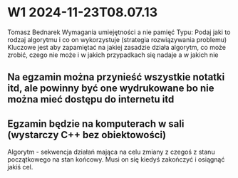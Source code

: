 W1 2024-11-23T08.07.13
========================
Tomasz Bednarek
Wymagania umiejętności a nie pamięć
Typu: Podaj jaki to rodzaj algorytmu i co on wykorzystuje (strategia rozwiązywania problemu)
Kluczowe jest aby zapamiętać na jakiej zasadzie działa algorytm, co może zrobić, czego nie może i w jakich przypadkach się nadaje a w jakich nie

Na egzamin można przynieść wszystkie notatki itd, ale powinny być one wydrukowane bo nie można mieć dostępu do internetu itd
-
Egzamin  będzie na komputerach w sali (wystarczy C++ bez obiektowości)
-

Algorytm - sekwencja działań mająca na celu zmiany z czegoś z stanu początkowego na stan końcowy.
Musi on się kiedyś zakończyć i osiągnąć jakiś cel.



